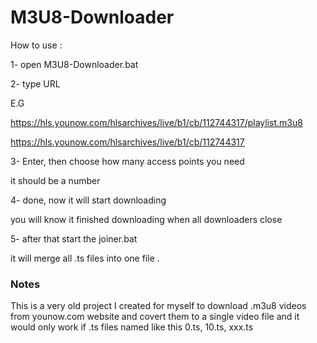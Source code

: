 # M3U8-Downloader

How to use :

1- open M3U8-Downloader.bat

2- type URL

  E.G
  
  https://hls.younow.com/hlsarchives/live/b1/cb/112744317/playlist.m3u8
  
  https://hls.younow.com/hlsarchives/live/b1/cb/112744317
  
3- Enter, then choose how many access points you need 

  it should be a number
  
4- done, now it will start downloading

  you will know it finished downloading when all downloaders close
  
5- after that start the joiner.bat

  it will merge all .ts files into one file .

### Notes
This is a very old project I created for myself to download .m3u8 videos from younow.com website and covert them to a single video file
and it would only work if .ts files named like this 0.ts, 10.ts, xxx.ts
